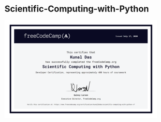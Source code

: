 # Scientific-Computing-with-Python
 ![alt text](https://raw.githubusercontent.com/kunal26das/Scientific-Computing-with-Python/master/Scientific%20Computing%20with%20Python.png?token=AESTBT2GVKL7TBNYZ7ZMNWK7CISO6)
 
